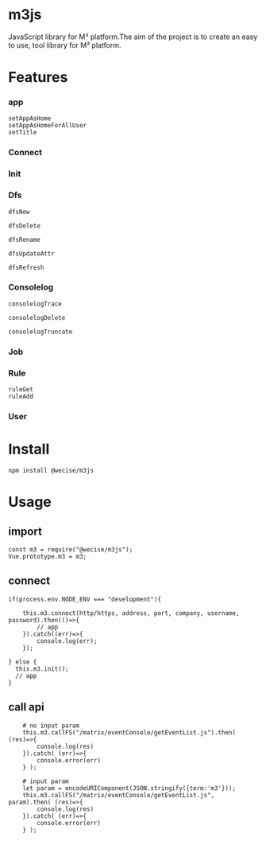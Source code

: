 # m3js
JavaScript library for M³ platform.The aim of the project is to create an easy to use, tool library for  M³ platform.

# Features
### app

    setAppAsHome
    setAppAsHomeForAllUser
    setTitle


### Connect
### Init
### Dfs
    
    dfsNew

    dfsDelete

    dfsRename
  
    dfsUpdateAttr

    dfsRefresh

### Consolelog
    
    consolelogTrace
    
    consolelogDelete
    
    consolelogTruncate
    
### Job
### Rule
    ruleGet
    ruleAdd
### User


# Install
```
npm install @wecise/m3js
```

# Usage

## import
```
const m3 = require("@wecise/m3js");
Vue.prototype.m3 = m3;
```

## connect
```
if(process.env.NODE_ENV === "development"){

    this.m3.connect(http/https, address, port, company, username, password).then(()=>{
        // app
    }).catch((err)=>{
        console.log(err);
    });
  
} else {
  this.m3.init();
  // app
}
```
## call api
```
    # no input param
    this.m3.callFS("/matrix/eventConsole/getEventList.js").then( (res)=>{
        console.log(res)
    }).catch( (err)=>{
        console.error(err)
    } );

    # input param
    let param = encodeURIComponent(JSON.stringify({term:'m3'}));
    this.m3.callFS("/matrix/eventConsole/getEventList.js", param).then( (res)=>{
        console.log(res)
    }).catch( (err)=>{
        console.error(err)
    } );
```